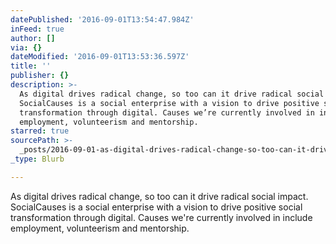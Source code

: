 ```yaml
---
datePublished: '2016-09-01T13:54:47.984Z'
inFeed: true
author: []
via: {}
dateModified: '2016-09-01T13:53:36.597Z'
title: ''
publisher: {}
description: >-
  As digital drives radical change, so too can it drive radical social impact.
  SocialCauses is a social enterprise with a vision to drive positive social
  transformation through digital. Causes we’re currently involved in include
  employment, volunteerism and mentorship.
starred: true
sourcePath: >-
  _posts/2016-09-01-as-digital-drives-radical-change-so-too-can-it-drive-radica.md
_type: Blurb

---
```

As digital drives radical change, so too can it drive radical social impact. SocialCauses is a social enterprise with a vision to drive positive social transformation through digital. Causes we're currently involved in include employment, volunteerism and mentorship.